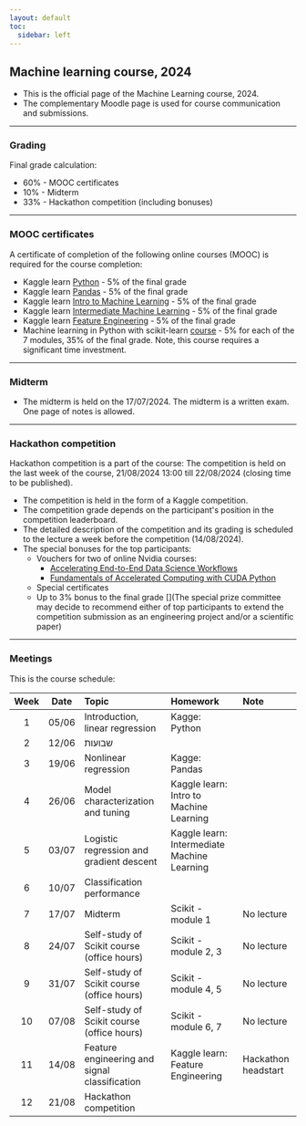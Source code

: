 ```yaml
---
layout: default
toc:
  sidebar: left
---
```


## Machine learning course, 2024
* This is the official page of the Machine Learning course, 2024. 
* The complementary Moodle page is used for course communication and submissions. 

---
### Grading
Final grade calculation:
* 60% - MOOC certificates
* 10% - Midterm
* 33% - Hackathon competition (including bonuses)

---

### MOOC certificates
A certificate of completion of the following online courses (MOOC) is required for the course completion:
* Kaggle learn [Python](https://www.kaggle.com/learn/python) - 5% of the final grade
* Kaggle learn [Pandas](https://www.kaggle.com/learn/pandas) - 5% of the final grade
* Kaggle learn [Intro to Machine Learning](https://www.kaggle.com/learn/intro-to-machine-learning) - 5% of the final grade
* Kaggle learn [Intermediate Machine Learning](https://www.kaggle.com/learn/intermediate-machine-learning) - 5% of the final grade
* Kaggle learn [Feature Engineering](https://www.kaggle.com/learn/feature-engineering) - 5% of the final grade
* Machine learning in Python with scikit-learn [course](https://www.fun-mooc.fr/en/courses/machine-learning-python-scikit-learn/) - 5% for each of the 7 modules, 35% of the final grade. 
  Note, this course requires a significant time investment.

---

### Midterm
* The midterm is held on the 17/07/2024. The midterm is a written exam. One page of notes is allowed.

---

### Hackathon competition
Hackathon competition is a part of the course:
The competition is held on the last week of the course, 21/08/2024 13:00 till 22/08/2024 (closing time to be published).
* The competition is held in the form of a Kaggle competition.
* The competition grade depends on the participant's position in the competition leaderboard.
* The detailed description of the competition and its grading is scheduled to the lecture a week before the competition (14/08/2024).
* The special bonuses for the top participants:
  * Vouchers for two of online Nvidia courses:
    * [Accelerating End-to-End Data Science Workflows](https://courses.nvidia.com/courses/course-v1:DLI+S-DS-01+V1/)
    * [Fundamentals of Accelerated Computing with CUDA Python](https://courses.nvidia.com/courses/course-v1:DLI+C-AC-02+V1/)
  * Special certificates
  * Up to 3% bonus to the final grade
[](The special prize committee may decide to recommend either of top participants to extend the competition submission as an engineering project and/or a scientific paper)

---

### Meetings
This is the course schedule: 

| Week  | Date  | Topic                                          | Homework                                    | Note                |
|:-----:|:-----:|:-----------------------------------------------|:--------------------------------------------|:--------------------|
|   1   | 05/06 | Introduction, linear regression                | Kagge: Python                               |                     |
|   2   | 12/06 | שבועות                                         |                                             |                     |
|   3   | 19/06 | Nonlinear regression                           | Kagge: Pandas                               |                     |
|   4   | 26/06 | Model characterization and tuning              | Kaggle learn: Intro to Machine Learning     |                     |
|   5   | 03/07 | Logistic regression and gradient descent       | Kaggle learn: Intermediate Machine Learning |                     |
|   6   | 10/07 | Classification performance                     |                                             |                     |
|   7   | 17/07 | Midterm                                        | Scikit - module 1                           | No lecture          |
|   8   | 24/07 | Self-study of Scikit course (office hours)     | Scikit - module 2, 3                        |    No lecture                  |
|   9   | 31/07 | Self-study of Scikit course (office hours)     | Scikit - module 4, 5                        |     No lecture                 |
|  10   | 07/08 | Self-study of Scikit course (office hours)     | Scikit - module 6, 7                        |    No lecture                  |
|  11   | 14/08 | Feature engineering and signal classification  | Kaggle learn: Feature Engineering           | Hackathon headstart |
|  12   | 21/08 | Hackathon competition                          |                                             |                     |

